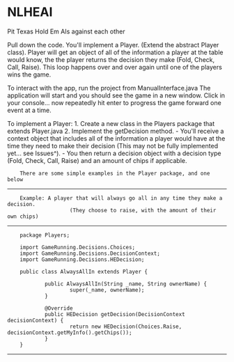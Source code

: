 # NLHEAI
Pit Texas Hold Em AIs against each other

Pull down the code.
You'll implement a Player. (Extend the abstract Player class).
Player will get an object of all of the information a player at the table would know,
        the the player returns the decision they make (Fold, Check, Call, Raise).
        This loop happens over and over again until one of the players wins the game.

To interact with the app, run the project from ManualInterface.java
The application will start and you should see the game in a new window.
Click in your console... now repeatedly hit enter to progress the game forward one event at a time.

To implement a Player:
        1. Create a new class in the Players package that extends Player.java
        2. Implement the getDecision method.
                - You'll receive a context object that includes all of the information a player would have
                at the time they need to make their decision (This may not be fully implemented yet... see Issues^). 
                - You then return a decision object with a decision type (Fold, Check, Call, Raise) and an amount of chips if                           applicable.
                
        There are some simple examples in the Player package, and one below
----------------------------------------------------------------------------------------------------------------     
        Example: A player that will always go all in any time they make a decision. 
                        (They choose to raise, with the amount of their own chips)
----------------------------------------------------------------------------------------------------------------
        package Players;

        import GameRunning.Decisions.Choices;
        import GameRunning.Decisions.DecisionContext;
        import GameRunning.Decisions.HEDecision;

        public class AlwaysAllIn extends Player {

                public AlwaysAllIn(String _name, String ownerName) {
                        super(_name, ownerName);
                }

                @Override
                public HEDecision getDecision(DecisionContext decisionContext) {
                        return new HEDecision(Choices.Raise, decisionContext.getMyInfo().getChips());
                }
        }
 ----------------------------------------------------------------------------------------------------------------
